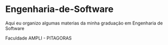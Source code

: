 # Engenharia-de-Software
Aqui eu organizo algumas materias da minha graduação em Engenharia de Software

Faculdade AMPLI - PITAGORAS 


